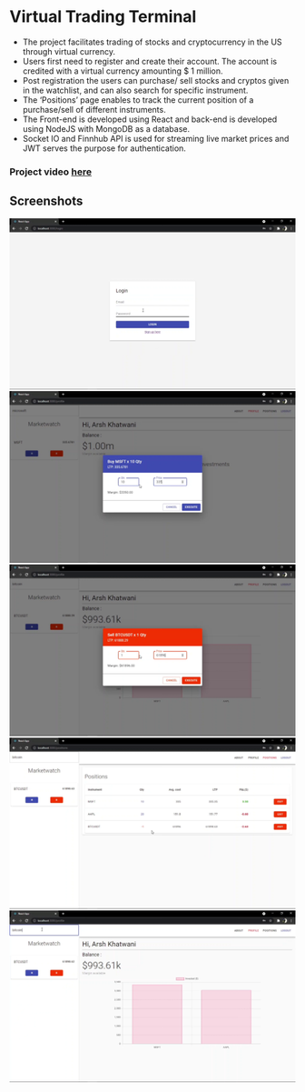 # Virtual Trading Terminal

- The project facilitates trading of stocks and cryptocurrency in the US through virtual currency.
- Users first need to register and create their account. The account is credited with a virtual currency amounting $ 1 million.
- Post registration the users can purchase/ sell stocks and cryptos given in the watchlist, and can also search for specific instrument.
- The ‘Positions’ page enables to track the current position of a purchase/sell of different instruments.
- The Front-end is developed using React and back-end is developed using NodeJS with MongoDB as a database.
- Socket IO and Finnhub API is used for streaming live market prices and JWT serves the purpose for authentication.

### Project video [here](./project_video_and_screenshots/project_video.mp4)

## Screenshots

![](./project_video_and_screenshots/ss1.png)
![](./project_video_and_screenshots/ss2.png)
![](./project_video_and_screenshots/ss3.png)
![](./project_video_and_screenshots/ss4.png)
![](./project_video_and_screenshots/ss5.png)
